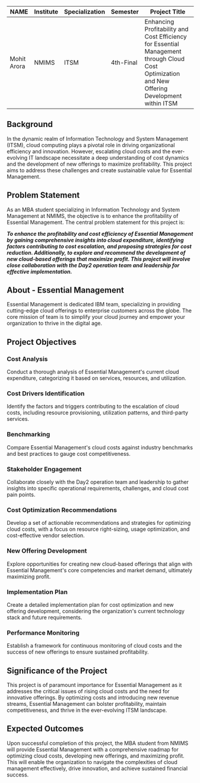 NAME | Institute | Specialization |Semester |Project Title | 
--- | --- | --- | --- |--- |
Mohit Arora | NMIMS | ITSM | 4th-Final | Enhancing Profitability and Cost Efficiency for Essential Management through Cloud Cost Optimization and New Offering Development within ITSM | 


## Background
In the dynamic realm of Information Technology and System Management (ITSM), cloud computing plays a pivotal role in driving organizational efficiency and innovation. However, escalating cloud costs and the ever-evolving IT landscape necessitate a deep understanding of cost dynamics and the development of new offerings to maximize profitability. This project aims to address these challenges and create sustainable value for Essential Management.

## Problem Statement
As an MBA student specializing in Information Technology and System Management at NMIMS, the objective is to enhance the profitability of Essential Management. The central problem statement for this project is:

***To enhance the profitability and cost efficiency of Essential Management by gaining comprehensive insights into cloud expenditure, identifying factors contributing to cost escalation, and proposing strategies for cost reduction. Additionally, to explore and recommend the development of new cloud-based offerings that maximize profit. This project will involve close collaboration with the Day2 operation team and leadership for effective implementation.***



## About - Essential Management 
Essential Management is dedicated IBM team, specializing in providing cutting-edge cloud offerings to enterprise customers across the globe. The core mission of team is to simplify your cloud journey and empower your organization to thrive in the digital age.


## Project Objectives

### Cost Analysis
Conduct a thorough analysis of Essential Management's current cloud expenditure, categorizing it based on services, resources, and utilization.

### Cost Drivers Identification
Identify the factors and triggers contributing to the escalation of cloud costs, including resource provisioning, utilization patterns, and third-party services.

### Benchmarking
Compare Essential Management's cloud costs against industry benchmarks and best practices to gauge cost competitiveness.

### Stakeholder Engagement
Collaborate closely with the Day2 operation team and leadership to gather insights into specific operational requirements, challenges, and cloud cost pain points.

### Cost Optimization Recommendations
Develop a set of actionable recommendations and strategies for optimizing cloud costs, with a focus on resource right-sizing, usage optimization, and cost-effective vendor selection.

### New Offering Development
Explore opportunities for creating new cloud-based offerings that align with Essential Management's core competencies and market demand, ultimately maximizing profit.

### Implementation Plan
Create a detailed implementation plan for cost optimization and new offering development, considering the organization's current technology stack and future requirements.

### Performance Monitoring
Establish a framework for continuous monitoring of cloud costs and the success of new offerings to ensure sustained profitability.


## Significance of the Project

This project is of paramount importance for Essential Management as it addresses the critical issues of rising cloud costs and the need for innovative offerings. By optimizing costs and introducing new revenue streams, Essential Management can bolster profitability, maintain competitiveness, and thrive in the ever-evolving ITSM landscape.

## Expected Outcomes

Upon successful completion of this project, the MBA student from NMIMS will provide Essential Management with a comprehensive roadmap for optimizing cloud costs, developing new offerings, and maximizing profit. This will enable the organization to navigate the complexities of cloud management effectively, drive innovation, and achieve sustained financial success.
